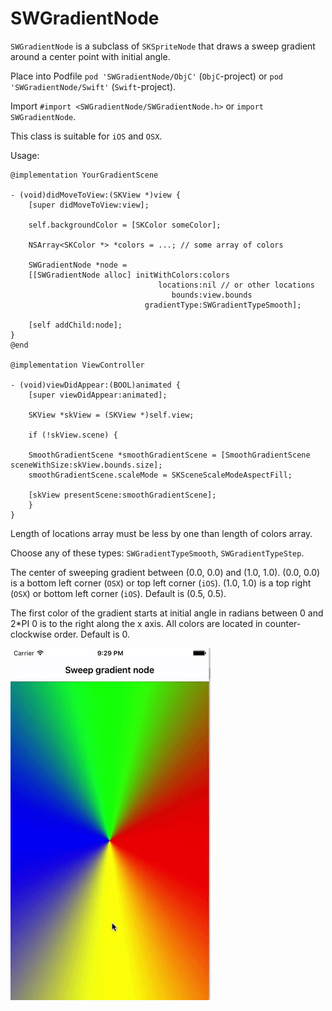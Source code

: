# SWGradientNode

`SWGradientNode` is a subclass of `SKSpriteNode` that draws a sweep gradient around a center point with initial angle.

Place into Podfile
`pod 'SWGradientNode/ObjC'` (`ObjC`-project) or
`pod 'SWGradientNode/Swift'` (`Swift`-project).

Import `#import <SWGradientNode/SWGradientNode.h>`
or `import SWGradientNode`.

This class is suitable for `iOS` and `OSX`.

Usage:

```objc
@implementation YourGradientScene

- (void)didMoveToView:(SKView *)view {
    [super didMoveToView:view];

    self.backgroundColor = [SKColor someColor];

    NSArray<SKColor *> *colors = ...; // some array of colors 

    SWGradientNode *node =
    [[SWGradientNode alloc] initWithColors:colors
                                 locations:nil // or other locations
                                    bounds:view.bounds
                              gradientType:SWGradientTypeSmooth];

    [self addChild:node];
}
@end

@implementation ViewController

- (void)viewDidAppear:(BOOL)animated {
    [super viewDidAppear:animated];

    SKView *skView = (SKView *)self.view;

    if (!skView.scene) {

    SmoothGradientScene *smoothGradientScene = [SmoothGradientScene sceneWithSize:skView.bounds.size];
    smoothGradientScene.scaleMode = SKSceneScaleModeAspectFill;

    [skView presentScene:smoothGradientScene];
    }
}
```
Length of locations array must be less by one than length of colors array.

Choose any of these types: `SWGradientTypeSmooth`, `SWGradientTypeStep`.

The center of sweeping gradient between (0.0, 0.0) and (1.0, 1.0).
(0.0, 0.0) is a bottom left corner (`OSX`) or top left corner (`iOS`).
(1.0, 1.0) is a top right (`OSX`) or bottom left corner (`iOS`).
Default is (0.5, 0.5).

The first color of the gradient starts at initial angle in radians between 0 and 2*PI
0 is to the right along the x axis.
All colors are located in counter-clockwise order.
Default is 0.

![Alt text](https://github.com/NSSimpleApps/SWGradientNode/blob/master/SWGradientNode.gif)

